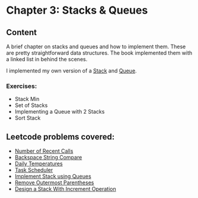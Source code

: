 # Chapter 3: Stacks & Queues

## Content

A brief chapter on stacks and queues and how to implement them. These are pretty straightforward data structures. The book implemented them with a linked list in behind the scenes.

I implemented my own version of a [Stack](Stack.ts) and [Queue](Queue.ts).

### Exercises:

* Stack Min
* Set of Stacks
* Implementing a Queue with 2 Stacks
* Sort Stack

## Leetcode problems covered:

* [Number of Recent Calls](https://leetcode.com/problems/number-of-recent-calls/)
* [Backspace String Compare](https://leetcode.com/problems/backspace-string-compare/)
* [Daily Temperatures](https://leetcode.com/problems/daily-temperatures/)
* [Task Scheduler](https://leetcode.com/problems/task-scheduler/)
* [Implement Stack using Queues](https://leetcode.com/problems/implement-stack-using-queues/)
* [Remove Outermost Parentheses](https://leetcode.com/problems/remove-outermost-parentheses/)
* [Design a Stack With Increment Operation](https://leetcode.com/problems/design-a-stack-with-increment-operation/)